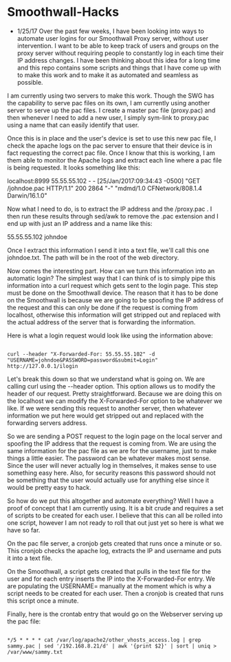 # Smoothwall-Hacks

* 1/25/17
Over the past few weeks, I have been looking into ways to automate user logins for our Smoothwall Proxy server, without user intervention.  I want to be able to keep track of users and groups on the proxy server without requiring people to constantly log in each time their IP address changes.  I have been thinking about this idea for a long time and this repo contains some scripts and things that I have come up with to make this work and to make it as automated and seamless as possible.

I am currently using two servers to make this work.  Though the SWG has the capability to serve pac files on its own, I am currently using another server to serve up the pac files.  I create a master pac file (proxy.pac) and then whenever I need to add a new user, I simply sym-link to proxy.pac using a name that can easily identify that user.

Once this is in place and the user's device is set to use this new pac file, I check the apache logs on the pac server to ensure that their device is in fact requesting the correct pac file.  Once I know that this is working, I am them able to monitor the Apache logs and extract each line where a pac file is being requested.  It looks something like this:

localhost:8999 55.55.55.102 - - [25/Jan/2017:09:34:43 -0500] "GET /johndoe.pac HTTP/1.1" 200 2864 "-" "mdmd/1.0 CFNetwork/808.1.4 Darwin/16.1.0"

Now what I need to do, is to extract the IP address and the /proxy.pac .  I then run these results through sed/awk to remove the .pac extension and I end up with just an IP address and a name like this:

55.55.55.102 johndoe

Once I extract this information I send it into a text file, we'll call this one johndoe.txt.  The path will be in the root of the web directory.

Now comes the interesting part.  How can we turn this information into an automatic login?  The simplest way that I can think of is to simply pipe this information into a curl request which gets sent to the login page.  This step must be done on the Smoothwall device.  The reason that it has to be done on the Smoothwall is because we are going to be spoofing the IP address of the request and this can only be done if the request is coming from localhost, otherwise this information will get stripped out and replaced with the actual address of the server that is forwarding the information.

Here is what a login request would look like using the information above:

<code>
curl --header "X-Forwarded-For: 55.55.55.102" -d "USERNAME=johndoe&PASSWORD=password&submit=Login" http://127.0.0.1/ilogin
</code>

Let's break this down so that we understand what is going on.  We are calling curl using the --header option.  This option allows us to modify the header of our request.  Pretty straightforward.  Because we are doing this on the localhost we can modify the X-Forwarded-For option to be whatever we like.  If we were sending this request to another server, then whatever information we put here would get stripped out and replaced with the forwarding servers address.

So we are sending a POST request to the login page on the local server and spoofing the IP address that the request is coming from.  We are using the same information for the pac file as we are for the username, just to make things a little easier.  The password can be whatever makes most sense.  Since the user will never actually log in themselves, it makes sense to use something easy here.  Also, for security reasons this password should not be something that the user would actually use for anything else since it would be pretty easy to hack.

So how do we put this altogether and automate everything?  Well I have a proof of concept that I am currently using.  It is a bit crude and requires a set of scripts to be created for each user.  I believe that this can all be rolled into one script, however I am not ready to roll that out just yet so here is what we have so far.

On the pac file server, a cronjob gets created that runs once a minute or so.  This cronjob checks the apache log, extracts the IP and username and puts it into a text file.

On the Smoothwall, a script gets created that pulls in the text file for the user and for each entry inserts the IP into the X-Forwarded-For entry.  We are populating the USERNAME= manually at the moment which is why a script needs to be created for each user.  Then a cronjob is created that runs this script once a minute.


Finally, here is the crontab entry that would go on the Webserver serving up the pac file:

<code>
*/5 * * * * cat /var/log/apache2/other_vhosts_access.log | grep sammy.pac | sed '/192.168.8.21/d' | awk '{print $2}' | sort | uniq > /var/www/sammy.txt
</code>